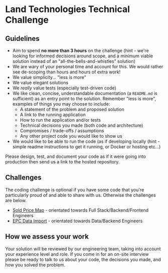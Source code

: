 # Land Technologies Technical Challenge

## Guidelines

- Aim to spend **no more than 3 hours** on the challenge (hint - we're looking for informed decisions around scope, and a minimum viable solution instead of an "all-the-bells-and-whistles" solution)
- We are wary of your personal time and account for this. We would rather see de-scoping than hours and hours of extra work!
- We value simplicity... "less is more"
- We value elegant solutions
- We _really_ value tests (especially test-driven code)
- We like clean, concise, understandable documentation (a `README.md` is sufficient) as an entry point to the solution. Remember "less is more", examples of things you may choose to include:
  - A statement of the problem and proposed solution
  - A link to the running application
  - How to run the application and/or tests
  - Technical decisions you made (both code and architecture)
  - Compromises / trade-offs / assumptions
  - Any other project code you would like to show us
- We would like to be able to run the code (as if developing locally (hint - simple readme instructions to get it running, or Docker or hosting etc...)

Please design, test, and document your code as if it were going into production then send us a link to the hosted repository.

## Challenges

The coding challenge is optional if you have some code that you're particularly proud of and able to share with us. Otherwise the challenges are below.

- [Sold Price Map](sold-price-map.md) - orientated towards Full Stack/Backend/Frontend Engineers
- [EPC Data Import](epc-data-import.md) - orientated towards Data/Backend Engineers

## How we assess your work

Your solution will be reviewed by our engineering team, taking into account your experience level and role. If you come in for an on-site interview please be ready to talk to us about your code, the decisions you made, and how you solved the problem.
